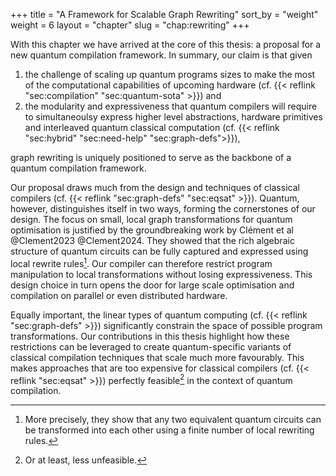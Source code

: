 +++
title = "A Framework for Scalable Graph Rewriting"
sort_by = "weight"
weight = 6
layout = "chapter"
slug = "chap:rewriting"
+++

With this chapter we have arrived at the core of this thesis:
a proposal for a new quantum compilation framework.
In summary, our claim is that given

1. the challenge of scaling up quantum programs sizes to make the most of the
computational capabilities of upcoming hardware
(cf. {{< reflink "sec:compilation" "sec:quantum-sota" >}}) and
2. the modularity and expressiveness that quantum compilers will require
to simultaneoulsy express higher level abstractions, hardware primitives
and interleaved quantum classical computation
(cf. {{< reflink "sec:hybrid" "sec:need-help" "sec:graph-defs">}}),

graph rewriting is uniquely positioned to serve as the backbone of a
quantum compilation framework.

Our proposal draws much from the design and techniques of classical compilers
(cf. {{< reflink "sec:graph-defs" "sec:eqsat" >}}).
Quantum, however, distinguishes itself in two ways, forming the cornerstones
of our design.
The focus on small, local graph transformations for quantum optimisation 
is justified by the groundbreaking work by Clément et al @Clement2023 @Clement2024.
They showed that the rich algebraic structure of quantum circuits can be fully
captured and expressed using local rewrite rules[^eqcomp].
Our compiler can therefore restrict program manipulation to local transformations
without losing expressiveness.
This design choice in turn opens the door for large scale optimisation and
compilation on parallel or even distributed hardware.

Equally important, the linear types of quantum computing
(cf. {{< reflink "sec:graph-defs" >}}) significantly constrain
the space of possible program transformations.
Our contributions in this thesis highlight how these restrictions can be leveraged
to create quantum-specific variants of classical compilation techniques that
scale much more favourably.
This makes approaches that are too expensive for classical compilers
(cf. {{< reflink "sec:eqsat" >}})
perfectly feasible[^unfeasible] in the context of quantum compilation.
[^eqcomp]: More precisely, they show that any two equivalent quantum circuits
can be transformed into each other using a finite number of local rewriting
rules.
[^unfeasible]: Or at least, less unfeasible.
